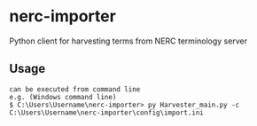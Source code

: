 # nerc-importer
Python client for harvesting terms from NERC terminology server
## Usage
```
can be executed from command line 
e.g. (Windows command line)
$ C:\Users\Username\nerc-importer> py Harvester_main.py -c C:\Users\Username\nerc-importer\config\import.ini
```

